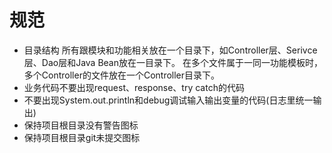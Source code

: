 # 规范
* 目录结构
  所有跟模块和功能相关放在一个目录下，如Controller层、Serivce层、Dao层和Java Bean放在一目录下。
  在多个文件属于一同一功能模板时，多个Controller的文件放在一个Controller目录下。
* 业务代码不要出现request、response、try catch的代码
* 不要出现System.out.println和debug调试输入输出变量的代码(日志里统一输出)
* 保持项目根目录没有警告图标
* 保持项目根目录git未提交图标











